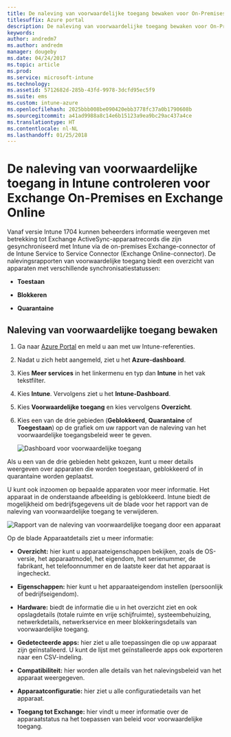 ```yaml
---
title: De naleving van voorwaardelijke toegang bewaken voor On-Premises Exchange en Exchange Online
titlesuffix: Azure portal
description: De naleving van voorwaardelijke toegang bewaken voor On-Premises Exchange en Exchange Online via de Intune Azure Portal
keywords: 
author: andredm7
ms.author: andredm
manager: dougeby
ms.date: 04/24/2017
ms.topic: article
ms.prod: 
ms.service: microsoft-intune
ms.technology: 
ms.assetid: 5712682d-285b-43fd-9978-3dcfd95ec5f9
ms.suite: ems
ms.custom: intune-azure
ms.openlocfilehash: 2025bbb008be090420ebb3778fc37a0b1790608b
ms.sourcegitcommit: a41ad9988a8c14e6b15123a9ea9bc29ac437a4ce
ms.translationtype: HT
ms.contentlocale: nl-NL
ms.lasthandoff: 01/25/2018
---
```

# <a name="monitor-conditional-access-compliance-for-on-premises-exchange-and-exchange-online-in-intune"></a>De naleving van voorwaardelijke toegang in Intune controleren voor Exchange On-Premises en Exchange Online

Vanaf versie Intune 1704 kunnen beheerders informatie weergeven met betrekking tot Exchange ActiveSync-apparaatrecords die zijn gesynchroniseerd met Intune via de on-premises Exchange-connector of de Intune Service to Service Connector (Exchange Online-connector). De nalevingsrapporten van voorwaardelijke toegang biedt een overzicht van apparaten met verschillende synchronisatiestatussen:

-   **Toestaan**

-   **Blokkeren**

-   **Quarantaine**

## <a name="to-monitor-conditional-access-compliance"></a>Naleving van voorwaardelijke toegang bewaken

1.  Ga naar [Azure Portal](https://portal.azure.com/) en meld u aan met uw Intune-referenties.

2.  Nadat u zich hebt aangemeld, ziet u het **Azure-dashboard**.

3.  Kies **Meer services** in het linkermenu en typ dan **Intune** in het vak tekstfilter.

4.  Kies **Intune**. Vervolgens ziet u het **Intune-Dashboard**.

5.  Kies **Voorwaardelijke toegang** en kies vervolgens **Overzicht**.

6.  Kies een van de drie gebieden (**Geblokkeerd**, **Quarantaine** of **Toegestaan**) op de grafiek om uw rapport van de naleving van het voorwaardelijke toegangsbeleid weer te geven.

    ![Dashboard voor voorwaardelijke toegang](./media/CA-reporting-intune-1.png)

Als u een van de drie gebieden hebt gekozen, kunt u meer details weergeven over apparaten die worden toegestaan, geblokkeerd of in quarantaine worden geplaatst.

U kunt ook inzoomen op bepaalde apparaten voor meer informatie. Het apparaat in de onderstaande afbeelding is geblokkeerd. Intune biedt de mogelijkheid om bedrijfsgegevens uit de blade voor het rapport van de naleving van voorwaardelijke toegang te verwijderen.

![Rapport van de naleving van voorwaardelijke toegang door een apparaat](./media/CA-reporting-intune-3.png)

Op de blade Apparaatdetails ziet u meer informatie:

-   **Overzicht:** hier kunt u apparaateigenschappen bekijken, zoals de OS-versie, het apparaatmodel, het eigendom, het serienummer, de fabrikant, het telefoonnummer en de laatste keer dat het apparaat is ingecheckt.

-   **Eigenschappen:** hier kunt u het apparaateigendom instellen (persoonlijk of bedrijfseigendom).

-   **Hardware:** biedt de informatie die u in het overzicht ziet en ook opslagdetails (totale ruimte en vrije schijfruimte), systeembehuizing, netwerkdetails, netwerkservice en meer blokkeringsdetails van voorwaardelijke toegang.

-   **Gedetecteerde apps:** hier ziet u alle toepassingen die op uw apparaat zijn geïnstalleerd. U kunt de lijst met geïnstalleerde apps ook exporteren naar een CSV-indeling.

-   **Compatibiliteit:** hier worden alle details van het nalevingsbeleid van het apparaat weergegeven.

-   **Apparaatconfiguratie:** hier ziet u alle configuratiedetails van het apparaat.

-   **Toegang tot Exchange:** hier vindt u meer informatie over de apparaatstatus na het toepassen van beleid voor voorwaardelijke toegang.
